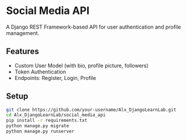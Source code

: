 # Social Media API

A Django REST Framework-based API for user authentication and profile management.

## Features
- Custom User Model (with bio, profile picture, followers)
- Token Authentication
- Endpoints: Register, Login, Profile

## Setup
```bash
git clone https://github.com/your-username/Alx_DjangoLearnLab.git
cd Alx_DjangoLearnLab/social_media_api
pip install -r requirements.txt
python manage.py migrate
python manage.py runserver
